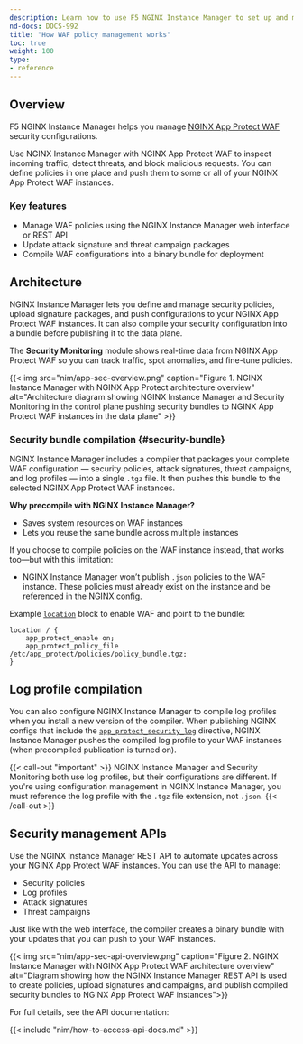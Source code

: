 ```yaml
---
description: Learn how to use F5 NGINX Instance Manager to set up and manage NGINX App Protect WAF security policies.
nd-docs: DOCS-992
title: "How WAF policy management works"
toc: true
weight: 100
type:
- reference
---
```


## Overview

F5 NGINX Instance Manager helps you manage [NGINX App Protect WAF](https://www.nginx.com/products/nginx-app-protect/web-application-firewall/) security configurations.

Use NGINX Instance Manager with NGINX App Protect WAF to inspect incoming traffic, detect threats, and block malicious requests. You can define policies in one place and push them to some or all of your NGINX App Protect WAF instances.

### Key features

- Manage WAF policies using the NGINX Instance Manager web interface or REST API
- Update attack signature and threat campaign packages
- Compile WAF configurations into a binary bundle for deployment

## Architecture

NGINX Instance Manager lets you define and manage security policies, upload signature packages, and push configurations to your NGINX App Protect WAF instances. It can also compile your security configuration into a bundle before publishing it to the data plane.

The **Security Monitoring** module shows real-time data from NGINX App Protect WAF so you can track traffic, spot anomalies, and fine-tune policies.

{{< img src="nim/app-sec-overview.png" caption="Figure 1. NGINX Instance Manager with NGINX App Protect architecture overview" alt="Architecture diagram showing NGINX Instance Manager and Security Monitoring in the control plane pushing security bundles to NGINX App Protect WAF instances in the data plane" >}}

### Security bundle compilation {#security-bundle}

NGINX Instance Manager includes a compiler that packages your complete WAF configuration — security policies, attack signatures, threat campaigns, and log profiles — into a single `.tgz` file. It then pushes this bundle to the selected NGINX App Protect WAF instances.

**Why precompile with NGINX Instance Manager?**

- Saves system resources on WAF instances
- Lets you reuse the same bundle across multiple instances

If you choose to compile policies on the WAF instance instead, that works too—but with this limitation:

- NGINX Instance Manager won’t publish `.json` policies to the WAF instance. These policies must already exist on the instance and be referenced in the NGINX config.

Example [`location`](https://nginx.org/en/docs/http/ngx_http_core_module.html#location) block to enable WAF and point to the bundle:

```nginx
location / {
    app_protect_enable on;
    app_protect_policy_file /etc/app_protect/policies/policy_bundle.tgz;
}
```

## Log profile compilation

You can also configure NGINX Instance Manager to compile log profiles when you install a new version of the compiler. When publishing NGINX configs that include the [`app_protect_security_log`](https://docs.nginx.com/nginx-app-protect/logging-overview/security-log/#app_protect_security_log) directive, NGINX Instance Manager pushes the compiled log profile to your WAF instances (when precompiled publication is turned on).

{{< call-out "important" >}}
NGINX Instance Manager and Security Monitoring both use log profiles, but their configurations are different. If you're using configuration management in NGINX Instance Manager, you must reference the log profile with the `.tgz` file extension, not `.json`.
{{< /call-out >}}

## Security management APIs

Use the NGINX Instance Manager REST API to automate updates across your NGINX App Protect WAF instances. You can use the API to manage:

- Security policies
- Log profiles
- Attack signatures
- Threat campaigns

Just like with the web interface, the compiler creates a binary bundle with your updates that you can push to your WAF instances.

{{< img src="nim/app-sec-api-overview.png" caption="Figure 2. NGINX Instance Manager with NGINX App Protect WAF architecture overview" alt="Diagram showing how the NGINX Instance Manager REST API is used to create policies, upload signatures and campaigns, and publish compiled security bundles to NGINX App Protect WAF instances">}}

For full details, see the API documentation:

{{< include "nim/how-to-access-api-docs.md" >}}
